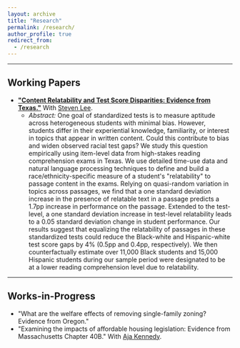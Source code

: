 ```yaml
---
layout: archive
title: "Research"
permalink: /research/
author_profile: true
redirect_from:
  - /research
---
```


<hr>

## Working Papers
* [**"Content Relatability and Test Score Disparities: Evidence from Texas."**](https://mattschaelling.github.io/files/lee_schaelling_draft_latest.pdf) With [Steven Lee](https://sites.google.com/view/stevenslee/home).
  * *Abstract:* One goal of standardized tests is to measure aptitude across heterogeneous students with minimal bias. However, students differ in their experiential knowledge, familiarity, or interest in topics that appear in written content. Could this contribute to bias and widen observed racial test gaps? We study this question empirically using item-level data from high-stakes reading comprehension exams in Texas. We use detailed time-use data and natural language processing techniques to define and build a race/ethnicity-specific measure of a student's "relatability" to passage content in the exams. Relying on quasi-random variation in topics across passages, we find that a one standard deviation increase in the presence of relatable text in a passage predicts a 1.7pp increase in performance on the passage. Extended to the test-level, a one standard deviation increase in test-level relatability leads to a 0.05 standard deviation change in student performance. Our results suggest that equalizing the relatability of passages in these standardized tests could reduce the Black-white and Hispanic-white test score gaps by 4\% (0.5pp and 0.4pp, respectively). We then counterfactually estimate over 11,000 Black students and 15,000 Hispanic students during our sample period were designated to be at a lower reading comprehension level due to relatability.

<hr>

## Works-in-Progress
* "What are the welfare effects of removing single-family zoning? Evidence from Oregon."
* "Examining the impacts of affordable housing legislation: Evidence from Massachusetts Chapter 40B." With [Aja
Kennedy](https://ajakennedy.com/).
